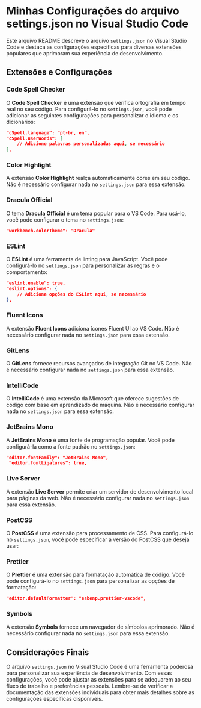 # Minhas Configurações do arquivo settings.json no Visual Studio Code

Este arquivo README descreve o arquivo `settings.json` no Visual Studio Code e destaca as configurações específicas para diversas extensões populares que aprimoram sua experiência de desenvolvimento.

## Extensões e Configurações

### Code Spell Checker

O **Code Spell Checker** é uma extensão que verifica ortografia em tempo real no seu código. Para configurá-lo no `settings.json`, você pode adicionar as seguintes configurações para personalizar o idioma e os dicionários:

```json
"cSpell.language": "pt-br, en",
"cSpell.userWords": [
    // Adicione palavras personalizadas aqui, se necessário
],
```

### Color Highlight

A extensão **Color Highlight** realça automaticamente cores em seu código. Não é necessário configurar nada no `settings.json` para essa extensão.

### Dracula Official

O tema **Dracula Official** é um tema popular para o VS Code. Para usá-lo, você pode configurar o tema no `settings.json`:

```json
"workbench.colorTheme": "Dracula"
```

### ESLint

O **ESLint** é uma ferramenta de linting para JavaScript. Você pode configurá-lo no `settings.json` para personalizar as regras e o comportamento:

```json
"eslint.enable": true,
"eslint.options": {
    // Adicione opções do ESLint aqui, se necessário
},
```

### Fluent Icons

A extensão **Fluent Icons** adiciona ícones Fluent UI ao VS Code. Não é necessário configurar nada no `settings.json` para essa extensão.

### GitLens

O **GitLens** fornece recursos avançados de integração Git no VS Code. Não é necessário configurar nada no `settings.json` para essa extensão.

### IntelliCode

O **IntelliCode** é uma extensão da Microsoft que oferece sugestões de código com base em aprendizado de máquina. Não é necessário configurar nada no `settings.json` para essa extensão.

### JetBrains Mono

A **JetBrains Mono** é uma fonte de programação popular. Você pode configurá-la como a fonte padrão no `settings.json`:

```json
"editor.fontFamily": "JetBrains Mono",
 "editor.fontLigatures": true,
```

### Live Server

A extensão **Live Server** permite criar um servidor de desenvolvimento local para páginas da web. Não é necessário configurar nada no `settings.json` para essa extensão.

### PostCSS

O **PostCSS** é uma extensão para processamento de CSS. Para configurá-lo no `settings.json`, você pode especificar a versão do PostCSS que deseja usar:

### Prettier

O **Prettier** é uma extensão para formatação automática de código. Você pode configurá-lo no `settings.json` para personalizar as opções de formatação:

```json
"editor.defaultFormatter": "esbenp.prettier-vscode",
```

### Symbols

A extensão **Symbols** fornece um navegador de símbolos aprimorado. Não é necessário configurar nada no `settings.json` para essa extensão.

## Considerações Finais

O arquivo `settings.json` no Visual Studio Code é uma ferramenta poderosa para personalizar sua experiência de desenvolvimento. Com essas configurações, você pode ajustar as extensões para se adequarem ao seu fluxo de trabalho e preferências pessoais. Lembre-se de verificar a documentação das extensões individuais para obter mais detalhes sobre as configurações específicas disponíveis.
